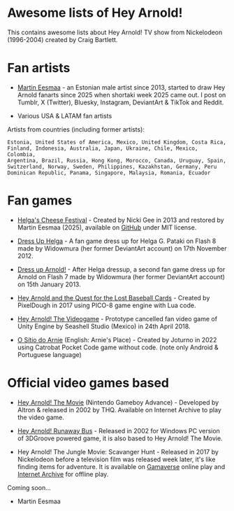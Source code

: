 # Awesome lists of Hey Arnold!

This contains awesome lists about Hey Arnold! TV show from Nickelodeon (1996-2004) created by Craig Bartlett.

# Fan artists

- [Martin Eesmaa](https://linktr.ee/martineesmaa) - an Estonian male artist since 2013, started to draw Hey Arnold fanarts since 2025 when shortaki week 2025 came out. I post on Tumblr, X (Twitter), Bluesky, Instagram, DeviantArt & TikTok and Reddit.

- Various USA & LATAM fan artists

Artists from countries (including former artists):

```
Estonia, United States of America, Mexico, United Kingdom, Costa Rica,
Finland, Indonesia, Australia, Japan, Ukraine, Chile, Mexico, Colombia,
Argentina, Brazil, Russia, Hong Kong, Morocco, Canada, Uruguay, Spain,
Switzerland, Norway, Sweden, Philippines, Kazakhstan, Germany, Peru 
Dominican Republic, Panama, Singapore, Malaysia, Romania, Ecuador
```

# Fan games

- [Helga's Cheese Festival](https://martineesmaa.itch.io/hahcf) - Created by Nicki Gee in 2013 and restored by Martin Eesmaa (2025), available on [GitHub](https://github.com/MartinEesmaa/HAHCF) under MIT license.

- [Dress Up Helga](https://flashmuseum.org/dress-up-helga/) - A fan game dress up for Helga G. Pataki on Flash 8 made by Widowmura (her former DeviantArt account) on 17th November 2012.

- [Dress up Arnold!](https://flashmuseum.org/dressup-arnold/) - After Helga dressup, a second fan game dress up for Arnold on Flash 7 made by Widowmura (her former DeviantArt account) on 15th January 2013.

- [Hey Arnold and the Quest for the Lost Baseball Cards](https://lexaloffle.com/bbs/?tid=29417) - Created by PixelDough in 2017 using PICO-8 game engine with Lua code.

- [Hey Arnold! The Videogame](https://www.youtube.com/watch?v=oDgQC3P3cvA) - Prototype cancelled fan video game of Unity Engine by Seashell Studio (Mexico) in 24th April 2018.

- [O Sítio do Arnie](https://joturno.itch.io/arnie-ataca-novamente) (English: Arnie's Place) - Created by Joturno in 2022 using Catrobat Pocket Code game without code. (note only Android & Portuguese language)

# Official video games based

- [Hey Arnold! The Movie](https://archive.org/details/heyarnold_gba) (Nintendo Gameboy Advance) - Developed by Altron & released in 2002 by THQ. Available on Internet Archive to play the video game.

- [Hey Arnold! Runaway Bus](https://archive.org/details/en_heyarnoldrgame_nick) - Released in 2002 for Windows PC version of 3DGroove powered game, it is also based to Hey Arnold! The Movie.

- Hey Arnold! The Jungle Movie: Scavanger Hunt - Released in 2017 by Nickelodeon before a television film was released week later, it's like finding items for adventure. It is available on [Gamaverse](https://gamaverse.com/hey-arnold-the-jungle-movie-scavenger-hunt-game/) online play and [Internet Archive](https://archive.org/details/hatjmsh-html5) for offline play.

Coming soon...

- Martin Eesmaa